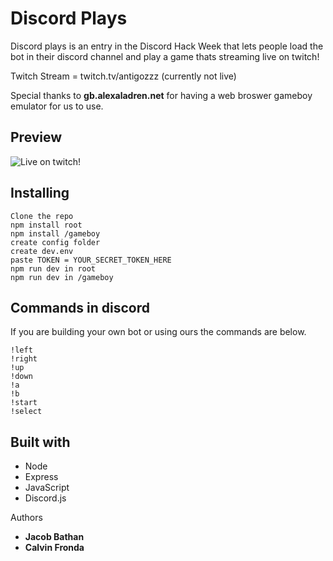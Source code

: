 # Discord Plays

Discord plays is an entry in the Discord Hack Week that lets people load the bot in their discord channel and play a game thats streaming live on twitch! 

Twitch Stream = twitch.tv/antigozzz (currently not live)

Special thanks to **gb.alexaladren.net** for having a web broswer gameboy emulator for us to use. 

## Preview 
![Live on twitch!](readme.gif)
## Installing 

```
Clone the repo
npm install root
npm install /gameboy
create config folder
create dev.env
paste TOKEN = YOUR_SECRET_TOKEN_HERE
npm run dev in root 
npm run dev in /gameboy

```
## Commands in discord

If you are building your own bot or using ours the commands are below. 

```
!left 
!right 
!up
!down
!a
!b
!start 
!select
```

## Built with 
* Node
* Express
* JavaScript
* Discord.js

Authors 
* **Jacob Bathan** [](https://github.com/jacobbathan)
* **Calvin Fronda** [](https://github.com/CalvinFronda)
